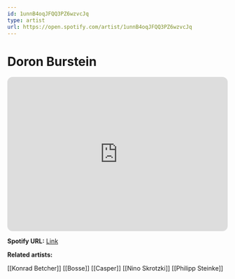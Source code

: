 ```yaml
---
id: 1unnB4oqJFQQ3PZ6wzvcJq
type: artist
url: https://open.spotify.com/artist/1unnB4oqJFQQ3PZ6wzvcJq
---
```

# Doron Burstein

<iframe style="border-radius:12px" src="https://open.spotify.com/embed/artist/1unnB4oqJFQQ3PZ6wzvcJq" width="100%" height="352" frameBorder="0" allowfullscreen="" allow="autoplay; clipboard-write; encrypted-media; fullscreen; picture-in-picture" loading="lazy"></iframe>

**Spotify URL:** [Link](https://open.spotify.com/artist/1unnB4oqJFQQ3PZ6wzvcJq)

**Related artists:**

[[Konrad Betcher]]
[[Bosse]]
[[Casper]]
[[Nino Skrotzki]]
[[Philipp Steinke]]

